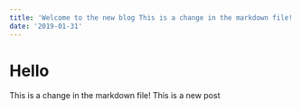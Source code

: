 ```yaml
---
title: 'Welcome to the new blog This is a change in the markdown file!'
date: '2019-01-31'
---
```


# Hello

This is a change in the markdown file!
This
is
a
new
post
